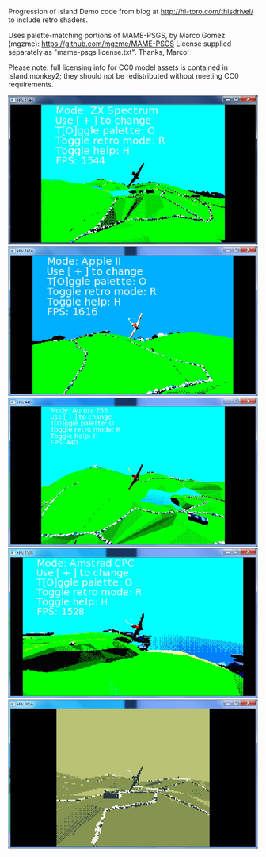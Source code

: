 
Progression of Island Demo code from blog at http://hi-toro.com/thisdrivel/ to include retro shaders.

Uses palette-matching portions of MAME-PSGS, by Marco Gomez (mgzme): https://github.com/mgzme/MAME-PSGS
License supplied separately as "mame-psgs license.txt".
Thanks, Marco!

Please note: full licensing info for CC0 model assets is contained in island.monkey2; they should not be redistributed without meeting CC0 requirements.

![ZX Spectrum](https://raw.githubusercontent.com/DruggedBunny/Retro-Island/master/screenshots/speccy.jpg)
![Apple II](https://raw.githubusercontent.com/DruggedBunny/Retro-Island/master/screenshots/appleii.jpg)
![Aurora 256 palette](https://raw.githubusercontent.com/DruggedBunny/Retro-Island/master/screenshots/aurora256.jpg)
![Amstrad CPC](https://raw.githubusercontent.com/DruggedBunny/Retro-Island/master/screenshots/amstradcpc.jpg)
![Game Boy](https://raw.githubusercontent.com/DruggedBunny/Retro-Island/master/screenshots/gameboy.jpg)
